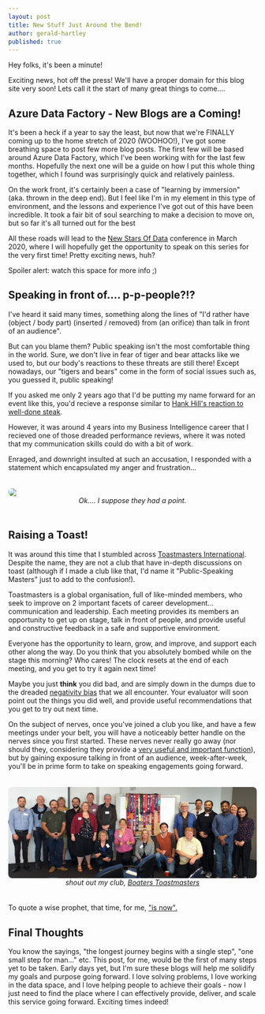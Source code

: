 ```yaml
---
layout: post
title: New Stuff Just Around the Bend!
author: gerald-hartley
published: true
---
```


Hey folks, it's been a minute!

Exciting news, hot off the press! We'll have a proper domain for this blog site very soon! Lets call it the start of many great things to come....

<h2>Azure Data Factory - New Blogs are a Coming!</h2>
It's been a heck if a year to say the least, but now that we're FINALLY coming up to the home stretch of 2020 (WOOHOO!), I've got some breathing space to post few more blog posts. The first few will be based around Azure Data Factory, which I've been working with for the last few months. Hopefully the next one will be a guide on how I put this whole thing together, which I found was surprisingly quick and relatively painless. 

On the work front, it's certainly been a case of "learning by immersion" (aka. thrown in the deep end). But I feel like I'm in my element in this type of environment, and the lessons and experience I've got out of this have been incredible. It took a fair bit of soul searching to make a decision to move on, but so far it's all turned out for the best

All these roads will lead to the <a href="https://newstarsofdata.com/">New Stars Of Data</a> conference in March 2020, where I will hopefully get the opportunity to speak on this series for the very first time! Pretty exciting news, huh?

Spoiler alert: watch this space for more info ;)

<h2>Speaking in front of.... p-p-people?!?</h2>
I've heard it said many times, something along the lines of "I'd rather have (object / body part) (inserted / removed) from (an orifice) than talk in front of an audience". 

But can you blame them? Public speaking isn't the most comfortable thing in the world. Sure, we don't live in fear of tiger and bear attacks like we used to, but our body's reactions to these threats are still there! Except nowadays, our "tigers and bears" come in the form of social issues such as, you guessed it, public speaking! 

If you asked me only 2 years ago that I'd be putting my name forward for an event like this, you'd recieve a response similar to <a href="https://cdn.foodbeast.com/content/uploads/2016/02/U00Zj4Q.jpg">Hank Hill's reaction to well-done steak</a>.

However, it was around 4 years into my Business Intelligence career that I recieved one of those dreaded performance reviews, where it was noted that my communication skills could do with a bit of work. 

Enraged, and downright insulted at such an accusation, I responded with a statement which encapsulated my anger and frustration...

<div style="text-align : center; padding-top : 20px; padding-bottom : 20px">
    <img src="https://static.tvtropes.org/pmwiki/pub/images/saitama_ok.jpg" style="display: block; margin-left: auto; margin-right: auto; border-radius: 8px;"/>
    <i>Ok.... I suppose they had a point.</i>
</div>

<h2>Raising a Toast!</h2>
It was around this time that I stumbled across <a href="https://www.toastmasters.org/">Toastmasters International</a>. Despite the name, they are not a club that have in-depth discussions on toast (although if I made a club like that, I'd name it "Public-Speaking Masters" just to add to the confusion!). 

Toastmasters is a global organisation, full of like-minded members, who seek to improve on 2 important facets of career development... communication and leadership. Each meeting provides its members an opportunity to get up on stage, talk in front of people, and provide useful and constructive feedback in a safe and supportive environment. 

Everyone has the opportunity to learn, grow, and improve, and support each other along the way. Do you think that you absolutely bombed while on the stage this morning? Who cares! The clock resets at the end of each meeting, and you get to try it again next time!

Maybe you just <b>think</b> you did bad, and are simply down in the dumps due to the dreaded <a href="https://www.healthline.com/health/negativity-bias">negativity bias</a> that we all encounter. Your evaluator will soon point out the things you did well, and provide useful recommendations that you get to try out next time.

On the subject of nerves, once you've joined a club you like, and have a few meetings under your belt, you will have a noticeably better handle on the nerves since you first started. These nerves never really go away (nor should they, considering they provide a <a href="https://biologydictionary.net/sympathetic-nervous-system/">very useful and important function</a>), but by gaining exposure talking in front of an audience, week-after-week, you'll be in prime form to take on speaking engagements going forward. 

<div style="text-align : center; padding-top : 20px; padding-bottom : 20px">
    <img src="/images/boaters-toastmasters.jpg" style="display: block; margin-left: auto; margin-right: auto; border-radius: 8px;"/>
    <i>shout out my club, <a href="https://boaters.co.nz/">Boaters Toastmasters</a></i>
</div>

To quote a wise prophet, that time, for me, <a href="https://images.rapgenius.com/e16232925a5374127462bff01f685c2f.500x500x1.jpg">"is now".</a>

<h2>Final Thoughts</h2>
You know the sayings, "the longest journey begins with a single step", "one small step for man..." etc. This post, for me, would be the first of many steps yet to be taken. Early days yet, but I'm sure these blogs will help me solidify my goals and purpose going forward. I love solving problems, I love working in the data space, and I love helping people to achieve their goals - now I just need to find the place where I can effectively provide, deliver, and scale this service going forward. Exciting times indeed!